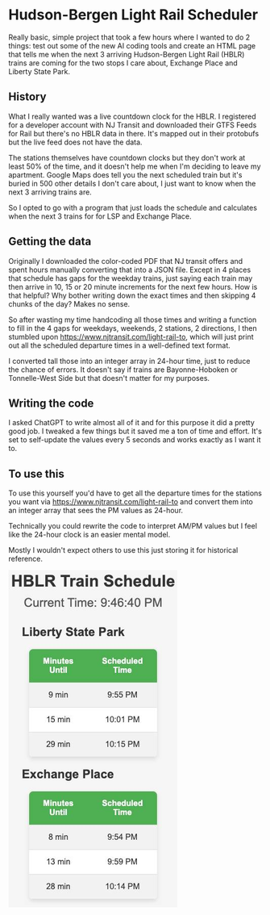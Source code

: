 # Hudson-Bergen Light Rail Scheduler

Really basic, simple project that took a few hours where I wanted to do 2 things: test out some of the new AI coding tools and create an HTML page that tells me when the next 3 arriving Hudson-Bergen Light Rail (HBLR) trains are coming for the two stops I care about, Exchange Place and Liberty State Park.

## History

What I really wanted was a live countdown clock for the HBLR. I registered for a developer account with NJ Transit and downloaded their GTFS Feeds for Rail but there's no HBLR data in there. It's mapped out in their protobufs but the live feed does not have the data.

The stations themselves have countdown clocks but they don't work at least 50% of the time, and it doesn't help me when I'm deciding to leave my apartment. Google Maps does tell you the next scheduled train but it's buried in 500 other details I don't care about, I just want to know when the next 3 arriving trains are.

So I opted to go with a program that just loads the schedule and calculates when the next 3 trains for for LSP and Exchange Place.

## Getting the data

Originally I downloaded the color-coded PDF that NJ transit offers and spent hours manually converting that into a JSON file. Except in 4 places that schedule has gaps for the weekday trains, just saying each train may then arrive in 10, 15 or 20 minute increments for the next few hours. How is that helpful? Why bother writing down the exact times and then skipping 4 chunks of the day? Makes no sense.

So after wasting my time handcoding all those times and writing a function to fill in the 4 gaps for weekdays, weekends, 2 stations, 2 directions, I then stumbled upon https://www.njtransit.com/light-rail-to, which will just print out all the scheduled departure times in a well-defined text format.

I converted tall those into an integer array in 24-hour time, just to reduce the chance of errors. It doesn't say if trains are Bayonne-Hoboken or Tonnelle-West Side but that doesn't matter for my purposes.

## Writing the code

I asked ChatGPT to write almost all of it and for this purpose it did a pretty good job. I tweaked a few things but it saved me a ton of time and effort. It's set to self-update the values every 5 seconds and works exactly as I want it to.

## To use this

To use this yourself you'd have to get all the departure times for the stations you want via https://www.njtransit.com/light-rail-to and convert them into an integer array that sees the PM values as 24-hour. 

Technically you could rewrite the code to interpret AM/PM values but I feel like the 24-hour clock is an easier mental model.

Mostly I wouldn't expect others to use this just storing it for historical reference.

![HBLR Light Rail Scheduler](demo.jpg)